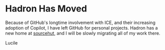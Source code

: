 # Hadron Has Moved

Because of GitHub's longtime involvement with ICE, and their increasing adoption
of Copilot, I have left GitHub for personal projects. Hadron has a new home
at [sourcehut](https://sr.ht/~lnihlen/hadron/), and I will be slowly migrating
all of my work there.

Lucile
